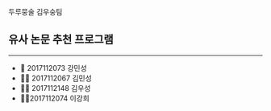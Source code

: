 두루뭉술 김우숭팀

## 유사 논문 추천 프로그램
---
* 🐷 2017112073 강민성
* 👦🏻 2017112067 김민성
* 🧓🏻 2017112148 김우성
* 👦🏻2017112074 이강희
